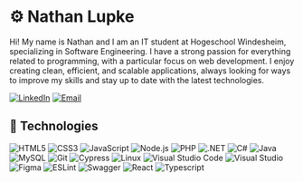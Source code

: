 # ⚙ Nathan Lupke 

<p align="left">Hi! My name is Nathan and I am an IT student at Hogeschool Windesheim, specializing in Software Engineering. I have a strong passion for everything related to programming, with a particular focus on web development. I enjoy creating clean, efficient, and scalable applications, always looking for ways to improve my skills and stay up to date with the latest technologies.</p

[![LinkedIn](https://custom-icon-badges.demolab.com/badge/LinkedIn-0A66C2?logo=linkedin-white&logoColor=fff)](https://www.linkedin.com/in/nathanlupke) 
[![Email](https://custom-icon-badges.demolab.com/badge/Email-EA4335?logo=gmail&logoColor=fff)](mailto:nr.lupke@gmail.com)

## 🔨 Technologies

![HTML5](https://img.shields.io/badge/-HTML5-333333?style=flat&logo=HTML5)
![CSS3](https://img.shields.io/badge/-CSS3-333333?style=flat&logo=CSS3&logoColor=1572B6)
![JavaScript](https://img.shields.io/badge/-JavaScript-333333?style=flat&logo=javascript)
![Node.js](https://img.shields.io/badge/-Node.js-333333?style=flat&logo=node.js)
![PHP](https://img.shields.io/badge/-PHP-333333?style=flat&logo=php)
![.NET](https://img.shields.io/badge/-NET-333333?style=flat&logo=.net)
![C#](https://img.shields.io/badge/-C%23-333333?style=flat&logo=csharp)
![Java](https://img.shields.io/badge/-Java-333333?style=flat&logo=java)
![MySQL](https://img.shields.io/badge/-MySQL-333333?style=flat&logo=mysql)
![Git](https://img.shields.io/badge/-Git-333333?style=flat&logo=git)
![Cypress](https://img.shields.io/badge/-Cypress-333333?style=flat&logo=cypress)
![Linux](https://img.shields.io/badge/-Linux-333333?style=flat&logo=linux)
![Visual Studio Code](https://img.shields.io/badge/-VS%20Code-333333?style=flat&logo=visual-studio-code&logoColor=007ACC)
![Visual Studio](https://img.shields.io/badge/-Visual%20Studio-333333?style=flat&logo=visualstudio)
![Figma](https://img.shields.io/badge/-Figma-333333?style=flat&logo=figma)
![ESLint](https://img.shields.io/badge/-ESLint-333333?style=flat&logo=eslint)
![Swagger](https://img.shields.io/badge/-Swagger-333333?style=flat&logo=swagger)
![React](https://img.shields.io/badge/-React-333333?style=flat&logo=react)
![Typescript](https://img.shields.io/badge/-Typescript-333333?style=flat&logo=typescript)













